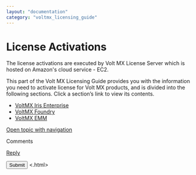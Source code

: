 ```yaml
---
layout: "documentation"
category: "voltmx_licensing_guide"
---
```

                           

License Activations
===================

The license activations are executed by Volt MX License Server which is hosted on Amazon's cloud service - EC2.

This part of the Volt MX Licensing Guide provides you with the information you need to activate license for Volt MX products, and is divided into the following sections. Click a section’s link to view its contents.

*   [VoltMX Iris Enterprise](VoltMXOne_Studio_IDE.html)
*   [VoltMX Foundry](License_Activation_through_VoltMX_Server_7.2.html)
*   [VoltMX EMM](VoltMXOne_EMM_Installer.html)

[Open topic with navigation](../Content/License_Activations.html)

Comments

[Reply](#)

 

</div> <input class="comment-submit" type="button" value="Submit" > </div> </div> </body> <.html></x-turndown>
